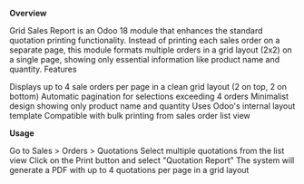 **Overview**

Grid Sales Report is an Odoo 18 module that enhances the standard quotation printing functionality. Instead of printing each sales order on a separate page, this module formats multiple orders in a grid layout (2x2) on a single page, showing only essential information like product name and quantity.
Features

Displays up to 4 sale orders per page in a clean grid layout (2 on top, 2 on bottom)
Automatic pagination for selections exceeding 4 orders
Minimalist design showing only product name and quantity
Uses Odoo's internal layout template
Compatible with bulk printing from sales order list view

**Usage**

Go to Sales > Orders > Quotations
Select multiple quotations from the list view
Click on the Print button and select "Quotation Report"
The system will generate a PDF with up to 4 quotations per page in a grid layout
